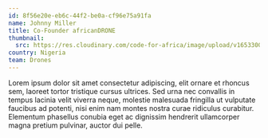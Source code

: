 ```yaml
---
id: 8f56e20e-eb6c-44f2-be0a-cf96e75a91fa
name: Johnny Miller
title: Co-Founder africanDRONE
thumbnail:
  src: https://res.cloudinary.com/code-for-africa/image/upload/v1653300752/codeforafrica/images/team/image_11_mauuaw.png
country: Nigeria
team: Drones
---
```


Lorem ipsum dolor sit amet consectetur adipiscing, elit ornare et rhoncus sem, laoreet tortor tristique cursus ultrices. Sed urna nec convallis in tempus lacinia velit viverra neque, molestie malesuada fringilla ut vulputate faucibus ad potenti, nisi enim nam montes nostra curae ridiculus curabitur. Elementum phasellus conubia eget ac dignissim hendrerit ullamcorper magna pretium pulvinar, auctor dui pelle.
